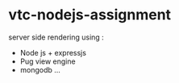 # vtc-nodejs-assignment

server side rendering using :

- Node js + expressjs
- Pug view engine
- mongodb ...
